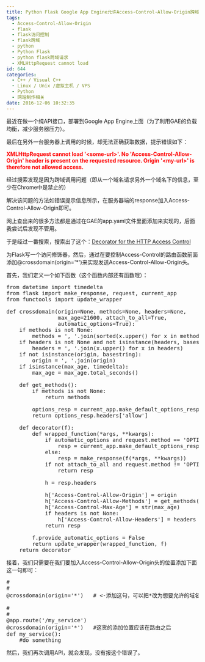 ```yaml
---
title: Python Flask Google App Engine允许Access-Control-Allow-Origin跨域访问
tags:
  - Access-Control-Allow-Origin
  - flask
  - flask访问控制
  - flask跨域
  - python
  - Python Flask
  - python flask跨域请求
  - XMLHttpRequest cannot load
id: 644
categories:
  - C++ / Visual C++
  - Linux / Unix /虚拟主机 / VPS
  - Python
  - 网站制作相关
date: 2016-12-06 10:32:35
---
```


最近在做一个纯API接口，部署到Google App Engine上面（为了利用GAE的负载均衡，减少服务器压力）。

最后在另外一台服务器上调用的时候，却无法正确获取数据，提示错误如下：

**<span style="color: #ff0000;">XMLHttpRequest cannot load '&lt;some-url&gt;'. No 'Access-Control-Allow-Origin' header is present on the requested resource. Origin '&lt;my-url&gt;' is therefore not allowed access.</span>**

经过搜索发现是因为跨域调用问题（即从一个域名请求另外一个域名下的信息，至少在Chrome中是禁止的）

解决该问题的方法如错误提示信息所示，在服务器端的response加入Access-Control-Allow-Origin即可。

网上查出来的很多方法都是通过在GAE的app.yaml文件里面添加来实现的，后面我尝试后发现不管用。

于是经过一番搜索，搜索出了这个：[Decorator for the HTTP Access Control](http://flask.pocoo.org/snippets/56/)

为Flask写一个访问修饰器，然后，通过在要控制Access-Control的路由函数前面添加@crossdomain(origin='*')来实现发送Access-Control-Allow-Origin头。

首先，我们定义一个如下函数（这个函数内部还有函数哦）：
<pre class="lang:python decode:true ">from datetime import timedelta
from flask import make_response, request, current_app
from functools import update_wrapper

def crossdomain(origin=None, methods=None, headers=None,
                max_age=21600, attach_to_all=True,
                automatic_options=True):
    if methods is not None:
        methods = ', '.join(sorted(x.upper() for x in methods))
    if headers is not None and not isinstance(headers, basestring):
        headers = ', '.join(x.upper() for x in headers)
    if not isinstance(origin, basestring):
        origin = ', '.join(origin)
    if isinstance(max_age, timedelta):
        max_age = max_age.total_seconds()

    def get_methods():
        if methods is not None:
            return methods

        options_resp = current_app.make_default_options_response()
        return options_resp.headers['allow']

    def decorator(f):
        def wrapped_function(*args, **kwargs):
            if automatic_options and request.method == 'OPTIONS':
                resp = current_app.make_default_options_response()
            else:
                resp = make_response(f(*args, **kwargs))
            if not attach_to_all and request.method != 'OPTIONS':
                return resp

            h = resp.headers

            h['Access-Control-Allow-Origin'] = origin
            h['Access-Control-Allow-Methods'] = get_methods()
            h['Access-Control-Max-Age'] = str(max_age)
            if headers is not None:
                h['Access-Control-Allow-Headers'] = headers
            return resp

        f.provide_automatic_options = False
        return update_wrapper(wrapped_function, f)
    return decorator</pre>
接着，我们只需要在我们要加入Access-Control-Allow-Origin头的位置添加下面这一句即可：
<pre class="lang:python decode:true ">#
#
@crossdomain(origin='*')   # &lt;-添加这句，可以把*改为想要允许的域名

#
#
@app.route('/my_service')
@crossdomain(origin='*')   #这货的添加位置应该在路由之后
def my_service():
    #do something</pre>
然后，我们再次调用API，就会发现，没有报这个错误了。